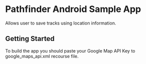 # Pathfinder Android Sample App

Allows user to save tracks using location information.

Getting Started
---------------
To build the app you should paste your Google Map API Key to google_maps_api.xml recourse file.

